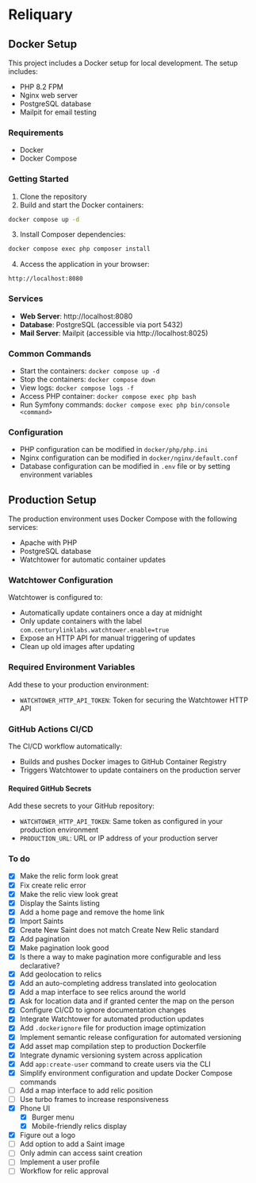 # Reliquary

## Docker Setup

This project includes a Docker setup for local development. The setup includes:

- PHP 8.2 FPM
- Nginx web server
- PostgreSQL database
- Mailpit for email testing

### Requirements

- Docker
- Docker Compose

### Getting Started

1. Clone the repository
2. Build and start the Docker containers:

```bash
docker compose up -d
```

3. Install Composer dependencies:

```bash
docker compose exec php composer install
```

4. Access the application in your browser:

```
http://localhost:8080
```

### Services

- **Web Server**: http://localhost:8080
- **Database**: PostgreSQL (accessible via port 5432)
- **Mail Server**: Mailpit (accessible via http://localhost:8025)

### Common Commands

- Start the containers: `docker compose up -d`
- Stop the containers: `docker compose down`
- View logs: `docker compose logs -f`
- Access PHP container: `docker compose exec php bash`
- Run Symfony commands: `docker compose exec php bin/console <command>`

### Configuration

- PHP configuration can be modified in `docker/php/php.ini`
- Nginx configuration can be modified in `docker/nginx/default.conf`
- Database configuration can be modified in `.env` file or by setting environment variables

## Production Setup

The production environment uses Docker Compose with the following services:
- Apache with PHP
- PostgreSQL database
- Watchtower for automatic container updates

### Watchtower Configuration

Watchtower is configured to:
- Automatically update containers once a day at midnight
- Only update containers with the label `com.centurylinklabs.watchtower.enable=true`
- Expose an HTTP API for manual triggering of updates
- Clean up old images after updating

### Required Environment Variables

Add these to your production environment:
- `WATCHTOWER_HTTP_API_TOKEN`: Token for securing the Watchtower HTTP API

### GitHub Actions CI/CD

The CI/CD workflow automatically:
- Builds and pushes Docker images to GitHub Container Registry
- Triggers Watchtower to update containers on the production server

#### Required GitHub Secrets

Add these secrets to your GitHub repository:
- `WATCHTOWER_HTTP_API_TOKEN`: Same token as configured in your production environment
- `PRODUCTION_URL`: URL or IP address of your production server


### To do
* [x] Make the relic form look great
* [x] Fix create relic error
* [x] Make the relic view look great
* [x] Display the Saints listing
* [x] Add a home page and remove the home link
* [x] Import Saints
* [x] Create New Saint does not match Create New Relic standard
* [x] Add pagination
* [x] Make pagination look good
* [x] Is there a way to make pagination more configurable and less declarative?
* [x] Add geolocation to relics
* [x] Add an auto-completing address translated into geolocation
* [x] Add a map interface to see relics around the world
* [x] Ask for location data and if granted center the map on the person 
* [x] Configure CI/CD to ignore documentation changes
* [x] Integrate Watchtower for automated production updates
* [x] Add `.dockerignore` file for production image optimization
* [x] Implement semantic release configuration for automated versioning
* [x] Add asset map compilation step to production Dockerfile
* [x] Integrate dynamic versioning system across application
* [x] Add `app:create-user` command to create users via the CLI
* [x] Simplify environment configuration and update Docker Compose commands
* [ ] Add a map interface to add relic position
* [ ] Use turbo frames to increase responsiveness
* [x] Phone UI
  * [x] Burger menu
  * [x] Mobile-friendly relics display
* [x] Figure out a logo
* [ ] Add option to add a Saint image
* [ ] Only admin can access saint creation
* [ ] Implement a user profile
* [ ] Workflow for relic approval
